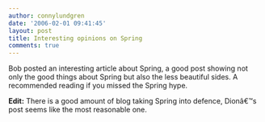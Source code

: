 ```yaml
---
author: connylundgren
date: '2006-02-01 09:41:45'
layout: post
title: Interesting opinions on Spring
comments: true
---
```


Bob posted an interesting article about Spring, a good post showing not only
the good things about Spring but also the less beautiful sides. A recommended
reading if you missed the Spring hype.

**Edit:** There is a good amount of blog taking Spring into defence, Dionâ€™s post seems like the most reasonable one.

